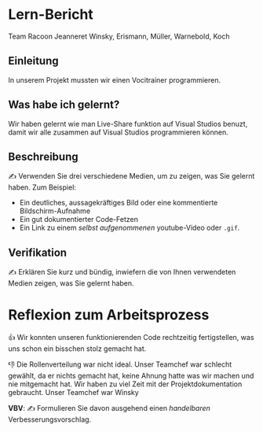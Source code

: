 # Lern-Bericht
Team Racoon Jeanneret Winsky, Erismann, Müller, Warnebold, Koch

## Einleitung

In unserem Projekt mussten wir einen Vocitrainer programmieren.

## Was habe ich gelernt?

Wir haben gelernt wie man Live-Share funktion auf Visual Studios benuzt,
damit wir alle zusammen auf Visual Studios programmieren können.

## Beschreibung

✍️ Verwenden Sie drei verschiedene Medien, um zu zeigen, was Sie gelernt haben. Zum Beispiel:


* Ein deutliches, aussagekräftiges Bild oder eine kommentierte Bildschirm-Aufnahme
* Ein gut dokumentierter Code-Fetzen
* Ein Link zu einem *selbst aufgenommenen* youtube-Video oder `.gif`.

## Verifikation

✍️ Erklären Sie kurz und bündig, inwiefern die von Ihnen verwendeten Medien zeigen, was Sie gelernt haben.

# Reflexion zum Arbeitsprozess

👍 Wir konnten unseren funktionierenden Code rechtzeitig fertigstellen, was uns schon ein bisschen stolz gemacht hat.  

👎 Die Rollenverteilung war nicht ideal. Unser Teamchef war schlecht gewählt, da er nichts gemacht hat, keine Ahnung hatte was wir machen und nie mitgemacht hat. 
Wir haben zu viel Zeit mit der Projektdokumentation gebraucht. 
Unser Teamchef war Winsky

**VBV**: ✍️ Formulieren Sie davon ausgehend einen *handelbaren* Verbesserungsvorschlag.
